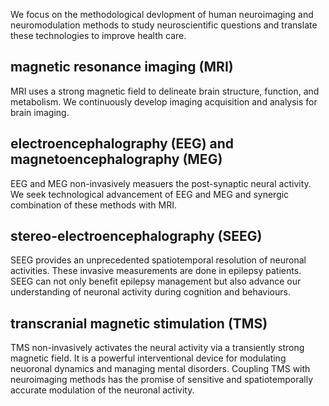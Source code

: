
We focus on the methodological devlopment of human neuroimaging and neuromodulation methods to study neuroscientific questions and translate these technologies to improve health care.

## magnetic resonance imaging (MRI)

MRI uses a strong magnetic field to delineate brain structure, function, and metabolism. We continuously develop imaging acquisition and analysis for brain imaging.

## electroencephalography (EEG) and magnetoencephalography (MEG)

EEG and MEG non-invasively measuers the post-synaptic neural activity. We seek technological advancement of EEG and MEG and synergic combination of these methods with MRI.

## stereo-electroencephalography (SEEG)

SEEG provides an unprecedented spatiotemporal resolution of neuronal activities. These invasive measurements are done in epilepsy patients. SEEG can not only benefit epilepsy management but also advance our understanding of neuronal activity during cognition and behaviours. 

## transcranial magnetic stimulation (TMS)

TMS non-invasively activates the neural activity via a transiently strong magnetic field. It is a powerful interventional device for modulating neuoronal dynamics and managing mental disorders. Coupling TMS with neuroimaging methods has the promise of sensitive and spatiotemporally accurate modulation of the neuronal activity.
